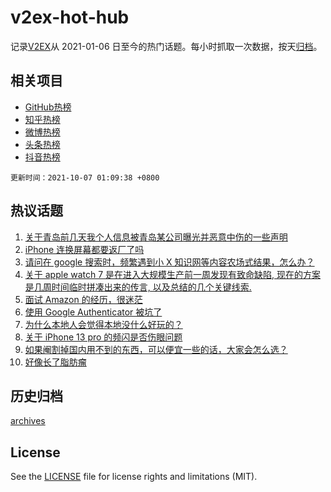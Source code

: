 # v2ex-hot-hub

 记录[V2EX](https://www.v2ex.com/)从 2021-01-06 日至今的热门话题。每小时抓取一次数据，按天[归档](archives)。
 
 ## 相关项目

- [GitHub热榜](https://github.com/snaildev/github-hot-hub)
- [知乎热榜](https://github.com/snaildev/zhihu-hot-hub)
- [微博热榜](https://github.com/snaildev/weibo-hot-hub)
- [头条热榜](https://github.com/snaildev/toutiao-hot-hub)
- [抖音热榜](https://github.com/snaildev/douyin-hot-hub)


 `更新时间：2021-10-07 01:09:38 +0800`

## 热议话题

1. [关于青岛前几天我个人信息被青岛某公司曝光并恶意中伤的一些声明](https://www.v2ex.com/t/806072)
1. [iPhone 连换屏幕都要返厂了吗](https://www.v2ex.com/t/806087)
1. [请问在 google 搜索时，频繁遇到小 X 知识网等内容农场式结果，怎么办？](https://www.v2ex.com/t/806025)
1. [关于 apple watch 7 是在进入大规模生产前一周发现有致命缺陷, 现在的方案是几周时间临时拼凑出来的传言, 以及总结的几个关键线索.](https://www.v2ex.com/t/806039)
1. [面试 Amazon 的经历，很迷茫](https://www.v2ex.com/t/806050)
1. [使用 Google Authenticator 被坑了](https://www.v2ex.com/t/806112)
1. [为什么本地人会觉得本地没什么好玩的？](https://www.v2ex.com/t/806053)
1. [关于 iPhone 13 pro 的频闪是否伤眼问题](https://www.v2ex.com/t/806067)
1. [如果阉割掉国内用不到的东西，可以便宜一些的话，大家会怎么选？](https://www.v2ex.com/t/806052)
1. [好像长了脂肪瘤](https://www.v2ex.com/t/806038)

## 历史归档

[archives](archives)

## License

See the [LICENSE](LICENSE) file for license rights and limitations (MIT).
